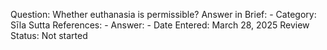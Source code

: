 Question: Whether euthanasia is permissible?
Answer in Brief: -
 Category: Sīla
Sutta References: -
Answer: -
Date Entered: March 28, 2025
Review Status: Not started